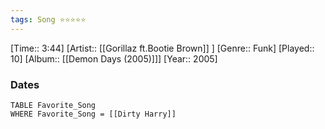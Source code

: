 ```yaml
---
tags: Song ⭐⭐⭐⭐⭐ 
---
```

[Time:: 3:44]
[Artist:: [[Gorillaz ft.Bootie Brown]] ]
[Genre:: Funk]
[Played:: 10]
[Album:: [[Demon Days (2005)]]]
[Year:: 2005]
### Dates
````dataview
TABLE Favorite_Song
WHERE Favorite_Song = [[Dirty Harry]]
````